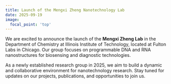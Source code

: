 ```yaml
---
title: Launch of the Mengxi Zheng Nanotechnology Lab
date: 2025-09-19
image:
  focal_point: 'top'
---
```


We are excited to announce the launch of the **Mengxi Zheng Lab** in the Department of Chemistry at Illinois Institute of Technology, located at Fulton Labs in Chicago.
Our group focuses on programmable DNA and RNA nanostructures for biosensing and diagnostic technologies.  

<!--more-->

As a newly established research group in 2025, we aim to build a dynamic and collaborative environment for nanotechnology research. Stay tuned for updates on our projects, publications, and opportunities to join us.
